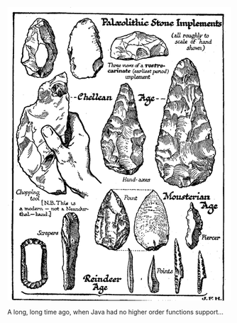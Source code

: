 ![tools](https://github.com/laserchicken/higherorder/raw/master/doc/tools.png)

A long, long time ago, when Java had no higher order functions support...